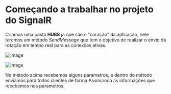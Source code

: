 # Começando a trabalhar no projeto do SignalR

Criamos uma pasta **HUBS** ja que são o "coração" da aplicação, nele teremos um método *SendMessage* que tem o objetivo de realizar o envio da rotação em tempo real para as conexões ativas.

![image](https://user-images.githubusercontent.com/58439854/103913109-f222d000-50e6-11eb-82a7-4f3f4262bbb9.png)

![image](https://user-images.githubusercontent.com/58439854/103913136-fea72880-50e6-11eb-9db0-274153fbd702.png)

No método acima recebemos alguns parametros, e dentro do método enviamos para todos clientes de forma Assincrona as informações que recebemos nos parametros.